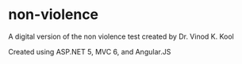 # non-violence
A digital version of the non violence test created by Dr. Vinod K. Kool

Created using ASP.NET 5, MVC 6, and Angular.JS
